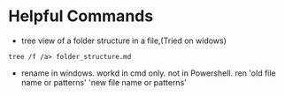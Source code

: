 # Helpful Commands

* tree view of a folder structure in a file,(Tried on widows)
```
tree /f /a> folder_structure.md
```
* rename in windows. workd in cmd only. not in Powershell.
ren 'old file name or patterns' 'new file name or patterns'

